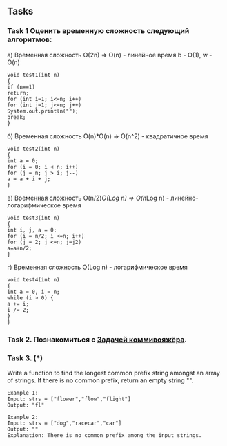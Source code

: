 Tasks
----------------
### Task 1 Оценить временную сложность следующий алгоритмов:
а) Временная сложность O(2n) => O(n) - линейное время
b - O(1), w - O(n)
```
void test1(int n)
{
if (n==1)
return;
for (int i=1; i<=n; i++)
for (int j=1; j<=n; j++)
System.out.println("");
break;
}
```
б) Временная сложность O(n)*O(n) => O(n^2) - квадратичное время
```
void test2(int n)
{
int a = 0;
for (i = 0; i < n; i++)
for (j = n; j > i; j--)
a = a + i + j;    
}
```
в) Временная сложность O(n/2)*O(Log n) => O(n*Log n) - линейно-логарифмическое время
```
void test3(int n)
{
int i, j, a = 0;
for (i = n/2; i <=n; i++)
for (j = 2; j <=n; j=j2)
a=a+n/2;    
}
```
г)  Временная сложность O(Log n) - логарифмическое время
```
void test4(int n)
{
int a = 0, i = n;
while (i > 0) {
a += i;
i /= 2;
}
}
```
### Task 2. Познакомиться с [Задачей коммивояжёра](https://ru.wikipedia.org/wiki/%D0%97%D0%B0%D0%B4%D0%B0%D1%87%D0%B0_%D0%BA%D0%BE%D0%BC%D0%BC%D0%B8%D0%B2%D0%BE%D1%8F%D0%B6%D1%91%D1%80%D0%B0).
### Task 3. (*)
Write a function to find the longest common prefix string amongst an array of strings. If there is no common prefix, return an empty string "".
```
Example 1:
Input: strs = ["flower","flow","flight"]
Output: "fl"
```
```
Example 2:
Input: strs = ["dog","racecar","car"]
Output: ""
Explanation: There is no common prefix among the input strings.
```
